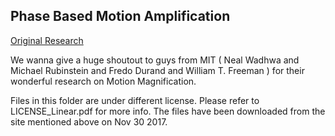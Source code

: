 ## Phase Based Motion Amplification
[Original Research](http://people.csail.mit.edu/nwadhwa/phase-video/)

We wanna give a huge shoutout to guys from MIT ( Neal Wadhwa and Michael Rubinstein and Fredo Durand and William T. Freeman )
for their wonderful research on Motion Magnification.

Files in this folder are under different license.
Please refer to LICENSE_Linear.pdf for more info.
The files have been downloaded from the site mentioned above on Nov 30 2017.
